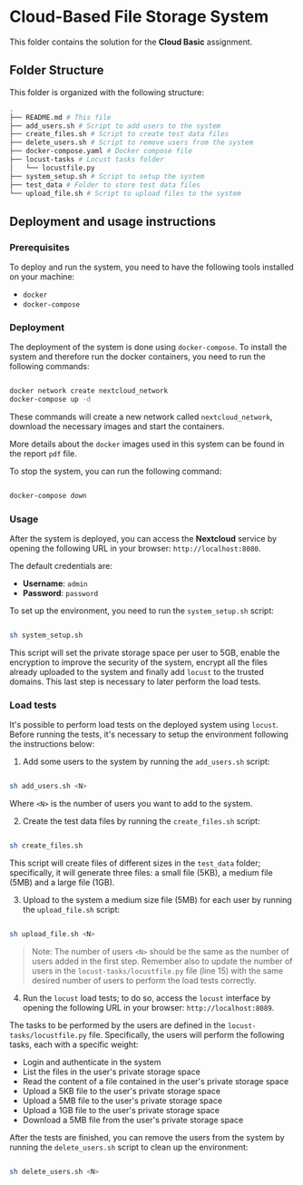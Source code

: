 # Cloud-Based File Storage System

This folder contains the solution for the **Cloud Basic** assignment.

## Folder Structure

This folder is organized with the following structure:

```bash
.
├── README.md # This file
├── add_users.sh # Script to add users to the system
├── create_files.sh # Script to create test data files
├── delete_users.sh # Script to remove users from the system
├── docker-compose.yaml # Docker compose file
├── locust-tasks # Locust tasks folder
│   └── locustfile.py
├── system_setup.sh # Script to setup the system
├── test_data # Folder to store test data files
└── upload_file.sh # Script to upload files to the system

```

## Deployment and usage instructions

### Prerequisites

To deploy and run the system, you need to have the following tools installed on your machine:
- `docker`
- `docker-compose`

### Deployment

The deployment of the system is done using `docker-compose`. To install the system and therefore run the docker containers, you need to run the following commands:

```bash

docker network create nextcloud_network
docker-compose up -d

```

These commands will create a new network called `nextcloud_network`, download the necessary images and start the containers.

More details about the `docker` images used in this system can be found in the report `pdf` file.

To stop the system, you can run the following command:

```bash

docker-compose down

```

### Usage

After the system is deployed, you can access the **Nextcloud** service by opening the following URL in your browser: `http://localhost:8080`.

The default credentials are:
- **Username**: `admin`
- **Password**: `password`

To set up the environment, you need to run the `system_setup.sh` script:

```bash

sh system_setup.sh

```

This script will set the private storage space per user to 5GB, enable the encryption to improve the security of the system, encrypt all the files already uploaded to the system and finally add `locust` to the trusted domains. This last step is necessary to later perform the load tests.

### Load tests

It's possible to perform load tests on the deployed system using `locust`. Before running the tests, it's necessary to setup the environment following the instructions below:

1. Add some users to the system by running the `add_users.sh` script:

```bash

sh add_users.sh <N>

```

Where `<N>` is the number of users you want to add to the system.

2. Create the test data files by running the `create_files.sh` script:

```bash

sh create_files.sh

```

This script will create files of different sizes in the `test_data` folder; specifically, it will generate three files: a small file (5KB), a medium file (5MB) and a large file (1GB).

3. Upload to the system a medium size file (5MB) for each user by running the `upload_file.sh` script:

```bash

sh upload_file.sh <N>

```

>Note: The number of users `<N>` should be the same as the number of users added in the first step. Remember also to update the number of users in the `locust-tasks/locustfile.py` file (line 15) with the same desired number of users to perform the load tests correctly.

4. Run the `locust` load tests; to do so, access the `locust` interface by opening the following URL in your browser: `http://localhost:8089`.

The tasks to be performed by the users are defined in the `locust-tasks/locustfile.py` file. Specifically, the users will perform the following tasks, each with a specific weight:
- Login and authenticate in the system
- List the files in the user's private storage space
- Read the content of a file contained in the user's private storage space
- Upload a 5KB file to the user's private storage space
- Upload a 5MB file to the user's private storage space
- Upload a 1GB file to the user's private storage space
- Download a 5MB file from the user's private storage space


After the tests are finished, you can remove the users from the system by running the `delete_users.sh` script to clean up the environment:

```bash

sh delete_users.sh <N>

```